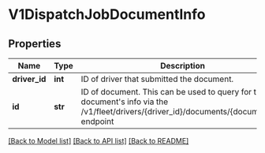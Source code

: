 # V1DispatchJobDocumentInfo

## Properties
Name | Type | Description | Notes
------------ | ------------- | ------------- | -------------
**driver_id** | **int** | ID of driver that submitted the document. | 
**id** | **str** | ID of document. This can be used to query for the document&#x27;s info via the /v1/fleet/drivers/{driver_id}/documents/{document_id} endpoint | 

[[Back to Model list]](../README.md#documentation-for-models) [[Back to API list]](../README.md#documentation-for-api-endpoints) [[Back to README]](../README.md)


